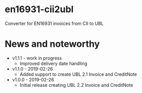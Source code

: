 # en16931-cii2ubl

Converter for EN16931 invoices from CII to UBL

# News and noteworthy

* v1.1.1 - work in progress
    * Improved delivery date handling
* v1.1.0 - 2019-02-26
    * Added support to create UBL 2.1 Invoice and CreditNote
* v1.0.0 - 2019-02-26
    * Initial release creating UBL 2.2 Invoice and CreditNote
